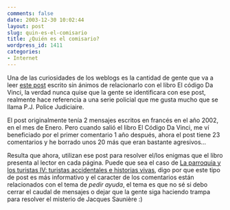 ```yaml
---
comments: false
date: 2003-12-30 10:02:44
layout: post
slug: quin-es-el-comisario
title: ¿Quién es el comisario?
wordpress_id: 1411
categories:
- Internet
---
```


Una de las curiosidades de los weblogs es la cantidad de gente que va a leer [este post](/archivos/categorias/curiosidades/pj_police_judiciaire.php) escrito sin ánimos de relacionarlo con el libro El código Da Vinci, la verdad nunca quise que la gente se identificara con ese post, realmente hace referencia a una serie policial que me gusta mucho que se llama P.J. Police Judiciaire.





El post originalmente tenía 2 mensajes escritos en francés en el año 2002, en el mes de Enero. Pero cuando salió el libro El Código Da Vinci, me ví beneficiado por el primer comentario 1 año después, ahora el post tiene 23 comentarios y he borrado unos 20 más que eran bastante agresivos…





Resulta que ahora, utilizan ese post para resolver el/los enigmas que el libro presenta al lector en cada página. Puede que sea el caso de [La parroquia y los turistas IV: turistas accidentales e historias vivas](http://atalaya.blogalia.com/historias/13553), digo por que este tipo de post es más informativo y el caracter de los comentarios están relacionados con el tema de _pedir ayuda_, el tema es que no sé si debo cerrar el caudal de mensajes o dejar que la gente siga haciendo trampa para resolver el misterio de Jacques Saunière :)




 
